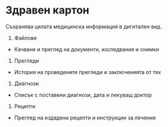 # Здравен картон

Съхранява цялата медицинска информация в дигитален вид.

1. Файлове 
  - Качване и преглед на документи, изследвания и снимки

1. Прегледи
  - История на проведените прегледи и заключенията от тях

1. Диагнози
  - Списък с поставени диагнози, дата и лекуващ доктор

1. Рецепти
  - Преглед на издадени рецепти и инструкции за лечение
